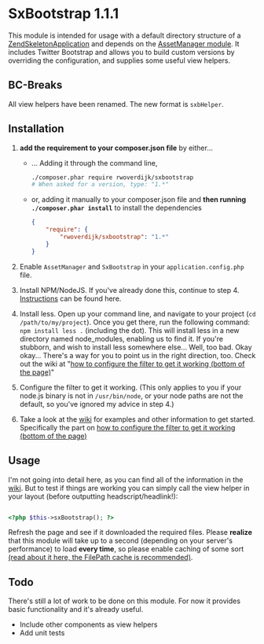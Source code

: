 # SxBootstrap 1.1.1
This module is intended for usage with a default directory structure of a
[ZendSkeletonApplication](https://github.com/zendframework/ZendSkeletonApplication/) and depends on the [AssetManager module](http://github.com/RWOverdijk/AssetManager).
It includes Twitter Bootstrap and allows you to build custom versions by overriding the configuration, and supplies some useful view helpers.

## BC-Breaks
All view helpers have been renamed. The new format is `sxbHelper`.

## Installation

1. **add the requirement to your composer.json file** by either...
    * ... Adding it through the command line,

        ```bash
        ./composer.phar require rwoverdijk/sxbootstrap
        # When asked for a version, type: "1.*"
        ```
    * or, adding it manually to your composer.json file and **then running `./composer.phar install`** to install the dependencies

        ```json
        {
            "require": {
                "rwoverdijk/sxbootstrap": "1.*"
            }
        }
        ```

2. Enable `AssetManager` and `SxBootstrap` in your `application.config.php` file.

3. Install NPM/NodeJS. If you've already done this, continue to step 4.
    [Instructions](https://github.com/joyent/node/wiki/Installing-Node.js-via-package-manager) can be found here.

4. Install less.
    Open up your command line, and navigate to your project (`cd /path/to/my/project`).
    Once you get there, run the following command: `npm install less .` (including the dot).
    This will install less in a new directory named node_modules, enabling us to find it.
    If you're stubborn, and wish to install less somewhere else... Well, too bad.
    Okay okay... There's a way for you to point us in the right direction, too.
    Check out the wiki at "[how to configure the filter to get it working (bottom of the page)](https://github.com/RWOverdijk/SxBootstrap/wiki/Configuration-options)"

5. Configure the filter to get it working. (This only applies to you if your node.js binary is not in `/usr/bin/node`,
or your node paths are not the default, so you've ignored my advice in step 4.)

6. Take a look at the [wiki](https://github.com/RWOverdijk/SxBootstrap/wiki) for examples and other information to get started.
Specifically the part on [how to configure the filter to get it working (bottom of the page)](https://github.com/RWOverdijk/SxBootstrap/wiki/Configuration-options)

## Usage
I'm not going into detail here, as you can find all of the information in the [wiki](https://github.com/RWOverdijk/SxBootstrap/wiki). But to test if
things are working you can simply call the view helper in your layout (before outputting headscript/headlink!):

```php

<?php $this->sxBootstrap(); ?>

```

Refresh the page and see if it downloaded the required files. Please **realize** that this module
will take up to a second (depending on your server's performance) to load **every time**,
so please enable caching of some sort [(read about it here, the FilePath cache is recommended)](https://github.com/RWOverdijk/AssetManager/wiki/Caching#wiki-filepath).

## Todo
There's still a lot of work to be done on this module.
For now it provides basic functionality and it's already useful.

* Include other components as view helpers
* Add unit tests
